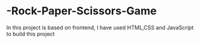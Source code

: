 # -Rock-Paper-Scissors-Game
In this project is based on frontend, I have used  HTML,CSS and JavaScript to build this project 
